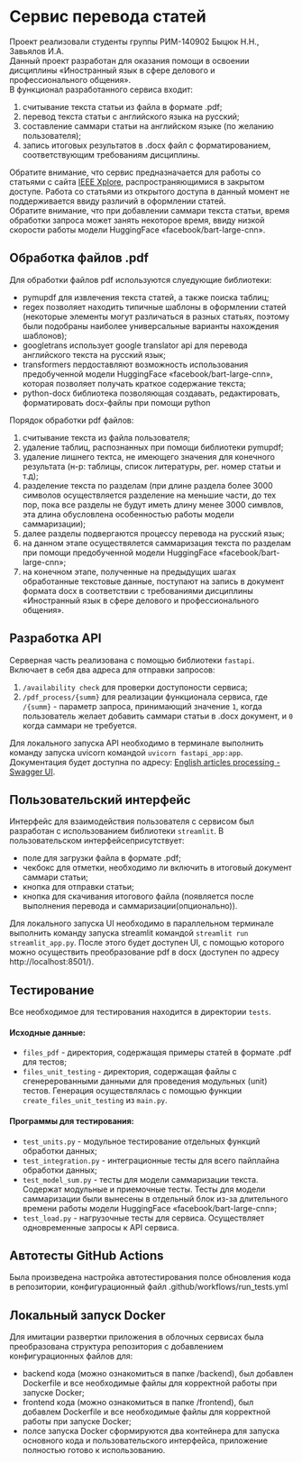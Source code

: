 # Сервис перевода статей  
Проект реализовали студенты группы РИМ-140902 Быцюк Н.Н., Завьялов И.А.  
Данный проект разработан для оказания помощи в освоении дисциплины «Иностранный язык в сфере делового и профессионального общения».  
В функционал разработанного сервиса входит:
1) считывание текста статьи из файла в формате .pdf;
2) перевод текста статьи с английского языка на русский;
3) составление саммари статьи на английском языке (по желанию пользователя);
4) запись итоговых результатов в .docx файл с форматированием, соответствующим требованиям дисциплины.

Обратите внимание, что сервис предназначается для работы со статьями с сайта [IEEE Xplore](https://ieeexplore.ieee.org/Xplore/home.jsp), распространяющимися в закрытом доступе. Работа со статьями из открытого доступа в данный момент не поддерживается ввиду различий в оформлении статей.  
Обратите внимание, что при добавлении саммари текста статьи, время обработки запроса может занять некоторое время, ввиду низкой скорости работы модели HuggingFace «facebook/bart-large-cnn».  


## Обработка файлов .pdf
Для обработки файлов pdf используются слуедующие библиотеки:
- pymupdf для извлечения текста статей, а также поиска таблиц;
- regex позволяет находить типичные шаблоны в оформлении статей (некоторые элементы могут различаться в разных статьях, поэтому были подобраны наиболее универсальные варианты нахождения шаблонов);
- googletrans использует google translator api для перевода английского текста на русский язык;
- transformers пердоставляют возможность использования предобученной модели HuggingFace «facebook/bart-large-cnn», которая позволяет получать краткое содержание текста;
- python-docx библиотека позволяющая создавать, редактировать, форматировать docx-файлы при помощи python

Порядок обработки pdf файлов:
1) считывание текста из файла пользователя;
2) удаление таблиц, распознанных при помощи библиотеки pymupdf;
3) удаление лишнего тектса, не имеющего значения для конечного результата (н-р: таблицы, список литературы, рег. номер статьи и т.д);
4) разделение текста по разделам (при длине раздела более 3000 символов осуществляется разделение на меньшие части, до тех пор, пока все разделы не будут иметь длину менее 3000 симвлов, эта длина обусловлена особенностью работы модели саммаризации);
5) далее разделы подвергаются процессу перевода на русский язык;
6) на данном этапе осуществялется саммаризация текста по разделам при помощи предобученной модели HuggingFace «facebook/bart-large-cnn»;
7) на конечном этапе, полученные на предыдущих шагах обработанные текстовые данные, поступают на запись в документ формата docx в соответствии с требованиями дисциплины «Иностранный язык в сфере делового и профессионального общения».
  

## Разработка API
Серверная часть реализована с помощью библиотеки ```fastapi```. Включает в себя два адреса для отправки запросов:
1) ```/availability check``` для проверки доступоности сервиса;
2) ```/pdf_process/{summ}``` для реализации функционала сервиса, где ```/{summ}``` - параметр запроса, принимающий значение ```1```, когда пользователь желает добавить саммари статьи в .docx документ, и ```0``` когда саммари не требуется.

Для локального запуска API необходимо в терминале выполнить команду запуска uvicorn командой ```uvicorn fastapi_app:app```. Документация будет доступна по адресу: [English articles processing - Swagger UI](http://127.0.0.1:8000/docs#/default/get_user_pdf_pdf_process_post).   

## Пользовательский интерфейс
Интерфейс для взаимодействия пользователя с сервисом был разработан с использованием библиотеки ```streamlit```. 
В пользовательском интерфейсеприсутствует:
- поле для загрузки файла в формате .pdf;
- чекбокс для отметки, необходимо ли включить в итоговый документ саммари статьи;
- кнопка для отправки статьи;
- кнопка для скачивания итогового файла (появляется после выполнения перевода и саммаризации(опционально)).

Для локального запуска UI необходимо в параллельном терминале выполнить команду запуска streamlit командой  ```streamlit run streamlit_app.py```. После этого будет доступен UI, 
с помощью которого можно осуществить преобразование pdf в docx (доступен по адресу http://localhost:8501/).  

## Тестирование  
Все необходимое для тестирования находится в директории ```tests```.  
#### Исходные данные:
- ```files_pdf``` - директория, содержащая примеры статей в формате .pdf для тестов;  
- ```files_unit_testing``` - директория, содержащая файлы с сгенерерованными данными для проведения модульных (unit) тестов. Генерация осуществлялась с помощью функции ```create_files_unit_testing``` из ```main.py```.  
#### Программы для тестирования:
- ```test_units.py``` - модульное тестирование отдельных функций обработки данных;
- ```test_integration.py``` - интеграционные тесты для всего пайплайна обработки данных;
- ```test_model_sum.py``` - тесты для модели саммаризации текста. Содержат модульные и приемочные тесты. Тесты для модели саммаризации были вынесены в отдельный блок из-за длительного времени работы модели HuggingFace «facebook/bart-large-cnn»;
- ```test_load.py``` - нагрузочные тесты для сервиса. Осуществляет одновременные запросы к API сервиса.

## Автотесты GitHub Actions
Была произведена настройка автотестирования полсе обновления кода в репозитории, конфигурационный файл .github/workflows/run_tests.yml

## Локальный запуск Docker
Для имитации развертки приложения в облочных сервисах была преобразована структура репозитория с добавлением конфигурационных файлов для:
- backend кода (можно ознакомиться в папке /backend), был добавлен Dockerfile и все необходимые файлы для корректной работы при запуске Docker;
- frontend кода (можно ознакомиться в папке /frontend), был добавлем Dockerfile и все необходимые файлы для корректной работы при запуске Docker;
- полсе запуска Docker сформируются два контейнера для запуска основного кода и пользовательского интерфейса, приложение полностью готово к использованию.


